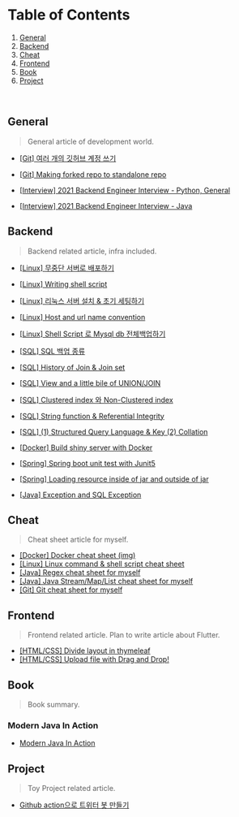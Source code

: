 # Table of Contents 
1. [General](#general)
2. [Backend](#backend)
3. [Cheat](#cheat)
4. [Frontend](#frontend)
5. [Book](#book)
6. [Project](#project)



<br>


## General
> General article of development world.
- [[Git] 여러 개의 깃허브 계정 쓰기](https://leeleelee3264.github.io/general/2022/01/12/git-multi-account.html)
- [[Git] Making forked repo to standalone repo](https://leeleelee3264.github.io/general/2020/09/17/git-forked-repo-commit.html)


- [[Interview] 2021 Backend Engineer Interview - Python, General](https://leeleelee3264.github.io/general/2021/12/02/interview-python.html)
- [[Interview] 2021 Backend Engineer Interview - Java](https://leeleelee3264.github.io/general/2021/12/02/interview-java.html)


## Backend 
> Backend related article, infra included.
- [[Linux] 무중단 서버로 배포하기](https://leeleelee3264.github.io/backend/2021/03/15/blue-green-deploy.html)
- [[Linux] Writing shell script](https://leeleelee3264.github.io/backend/2021/01/05/linux-writing-shell-script.html)
- [[Linux] 리눅스 서버 설치 & 초기 세팅하기](https://leeleelee3264.github.io/backend/2021/04/16/linux-server-init-setting.html)
- [[Linux] Host and url name convention](https://leeleelee3264.github.io/backend/2021/01/13/linux-host-name-convention.html)
- [[Linux] Shell Script 로 Mysql db 전체백업하기](https://leeleelee3264.github.io/backend/2021/09/09/linux-shell-db-backup.html)


- [[SQL] SQL 백업 종류](https://leeleelee3264.github.io/backend/2021/07/21/mysql-backup.html)
- [[SQL] History of Join & Join set](https://leeleelee3264.github.io/backend/2021/07/14/mysql-history-of-join-and-join-set.html)
- [[SQL] View and a little bile of UNION/JOIN](https://leeleelee3264.github.io/backend/2020/10/27/sql-view-union-join.html)
- [[SQL] Clustered index 와 Non-Clustered index](https://leeleelee3264.github.io/backend/2021/06/21/mysql-index.html)
- [[SQL] String function & Referential Integrity](https://leeleelee3264.github.io/backend/2021/07/08/mysql-stringfunction-and-referential-integrity.html)
- [[SQL] (1) Structured Query Language & Key (2) Collation](https://leeleelee3264.github.io/backend/2021/06/30/mysql-sql-and-key-and-collation.html)


- [[Docker] Build shiny server with Docker](https://leeleelee3264.github.io/backend/2021/01/30/build-server-with-docker.html)


- [[Spring] Spring boot unit test with Junit5](https://leeleelee3264.github.io/backend/2021/01/26/spring-unit-test.html)
- [[Spring] Loading resource inside of jar and outside of jar](https://leeleelee3264.github.io/backend/2021/01/08/spring-resource-load.html)
- [[Java] Exception and SQL Exception](https://leeleelee3264.github.io/backend/2020/09/18/java-checkunckeck-exception.html)


## Cheat 
> Cheat sheet article for myself.
- [[Docker] Docker cheat sheet (img)](https://leeleelee3264.github.io/cheat/2021/01/30/docker-cheet-sheet.html)
- [[Linux] Linux command & shell script cheat sheet](https://leeleelee3264.github.io/cheat/2020/12/12/linux-cheat-sheet.html)
- [[Java] Regex cheat sheet for myself](https://leeleelee3264.github.io/cheat/2020/09/24/java-regex-cheat-sheet.html)
- [[Java] Java Stream/Map/List cheat sheet for myself](https://leeleelee3264.github.io/cheat/2020/09/24/java-stream-cheat-sheet.html)
- [[Git] Git cheat sheet for myself](https://leeleelee3264.github.io/cheat/2020/09/24/git-cheat-sheet.html)


## Frontend 
> Frontend related article. Plan to write article about Flutter.
- [[HTML/CSS] Divide layout in thymeleaf](https://leeleelee3264.github.io/frontend/2020/10/25/front-thymeleaf-layout.html)
- [[HTML/CSS] Upload file with Drag and Drop!](https://leeleelee3264.github.io/frontend/2020/10/14/front-dropdown-file.html)


## Book 
> Book summary. 
### Modern Java In Action 
- [Modern Java In Action](https://leeleelee3264.github.io/book/2021/02/14/java-in-action-part1.html)


## Project 
> Toy Project related article. 
- [Github action으로 트위터 봇 만들기](https://leeleelee3264.github.io/project/2021/04/16/twitterbot-with-git-action.html)


